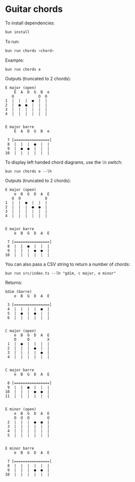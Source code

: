 # Guitar chords

To install dependencies:

```bash
bun install
```

To run:

```bash
bun run chords <chord>
```

Example:

```
bun run chords e
```

Outputs (truncated to 2 chords):

```
E major (open)
    E  A  D  G  B  e
   O           O  O
1  |  |  |  ●  |  |
2  |  ●  ●  |  |  |
3  |  |  |  |  |  |
4  |  |  |  |  |  |


E major barre
    E  A  D  G  B  e

 7 [================]
 8  |  |  |  ●  |  |
 9  |  ●  ●  |  |  |
10  |  |  |  |  |  |
```

To display left handed chord diagrams, use the `lh` switch:

```
bun run chords e --lh
```

Outputs (truncated to 2 chords):

```
E major (open)
    e  B  G  D  A  E
   O  O           O
1  |  |  ●  |  |  |
2  |  |  |  ●  ●  |
3  |  |  |  |  |  |
4  |  |  |  |  |  |


E major barre
    e  B  G  D  A  E

 7 [================]
 8  |  |  ●  |  |  |
 9  |  |  |  ●  ●  |
10  |  |  |  |  |  |
```

You can also pass a CSV string to return a number of chords:

```
bun run src/index.ts --lh "gdim, c major, e minor"
```

Returns:

```
Gdim (barre)
    e  B  G  D  A  E

 3 [================]
 4  |  |  |  |  ●  |
 5  |  ●  |  ●  |  |
 6  |  |  |  |  |  |


C major (open)
    e  B  G  D  A  E
    O     O        X
 1  |  ●  |  |  |  |
 2  |  |  |  ●  |  |
 3  |  |  |  |  ●  |
 4  |  |  |  |  |  |


C major barre
    e  B  G  D  A  E

 8 [================]
 9  |  |  ●  |  |  |
10  |  |  |  ●  ●  |
11  |  |  |  |  |  |


E minor (open)
    e  B  G  D  A  E
    O  O  O        O
 2  |  |  |  ●  ●  |
 3  |  |  |  |  |  |
 4  |  |  |  |  |  |
 5  |  |  |  |  |  |


E minor barre
    e  B  G  D  A  E

 7 [================]
 8  |  |  |  |  |  |
 9  |  |  |  ●  ●  |
10  |  |  |  |  |  |
```
